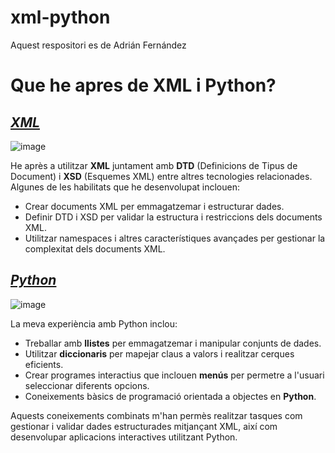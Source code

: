 # xml-python
Aquest respositori es de Adrián Fernández

# Que he apres de XML i Python?

## [_XML_](https://rockcontent.com/es/blog/que-es-xml/)
![image](https://github.com/AdrianFernandezRubio/xml-python/assets/93679344/4094b930-b83d-49ac-b2c3-ae25686bd8ff)

He après a utilitzar __XML__ juntament amb __DTD__ (Definicions de Tipus de Document) i __XSD__ (Esquemes XML) entre altres tecnologies relacionades. Algunes de les habilitats que he desenvolupat inclouen:

- Crear documents XML per emmagatzemar i estructurar dades.
- Definir DTD i XSD per validar la estructura i restriccions dels documents XML.
- Utilitzar namespaces i altres característiques avançades per gestionar la complexitat dels documents XML.

## [_Python_](https://www.python.org)
![image](https://github.com/AdrianFernandezRubio/xml-python/assets/93679344/b76f868a-0f34-476c-bd73-15ce5ff5d6ac)

La meva experiència amb Python inclou:

- Treballar amb __llistes__ per emmagatzemar i manipular conjunts de dades.
- Utilitzar __diccionaris__ per mapejar claus a valors i realitzar cerques eficients.
- Crear programes interactius que inclouen __menús__ per permetre a l'usuari seleccionar diferents opcions.
- Coneixements bàsics de programació orientada a objectes en __Python__.

Aquests coneixements combinats m'han permès realitzar tasques com gestionar i validar dades estructurades mitjançant XML, així com desenvolupar aplicacions interactives utilitzant Python.
